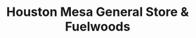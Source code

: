 ---
title: "Houston Mesa General Store & Fuelwoods"
url: /payson/houston-mesa-general-store-and-fuelwoods/
shop: convenience
---